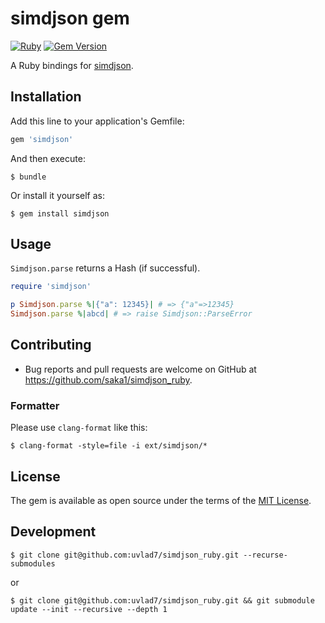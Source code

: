 # simdjson gem
[![Ruby](https://github.com/saka1/simdjson_ruby/workflows/Ruby/badge.svg)](https://github.com/saka1/simdjson_ruby/actions?query=workflow%3ARuby)
[![Gem Version](https://badge.fury.io/rb/simdjson.svg)](https://badge.fury.io/rb/simdjson)

A Ruby bindings for [simdjson](https://github.com/lemire/simdjson).

## Installation

Add this line to your application's Gemfile:

```ruby
gem 'simdjson'
```

And then execute:

    $ bundle

Or install it yourself as:

    $ gem install simdjson

## Usage

`Simdjson.parse` returns a Hash (if successful).

```ruby
require 'simdjson'

p Simdjson.parse %|{"a": 12345}| # => {"a"=>12345}
Simdjson.parse %|abcd| # => raise Simdjson::ParseError
```

## Contributing

- Bug reports and pull requests are welcome on GitHub at https://github.com/saka1/simdjson_ruby.

### Formatter

Please use `clang-format` like this:

```
$ clang-format -style=file -i ext/simdjson/*
```

## License

The gem is available as open source under the terms of the [MIT License](https://opensource.org/licenses/MIT).

## Development

    $ git clone git@github.com:uvlad7/simdjson_ruby.git --recurse-submodules

or

    $ git clone git@github.com:uvlad7/simdjson_ruby.git && git submodule update --init --recursive --depth 1
